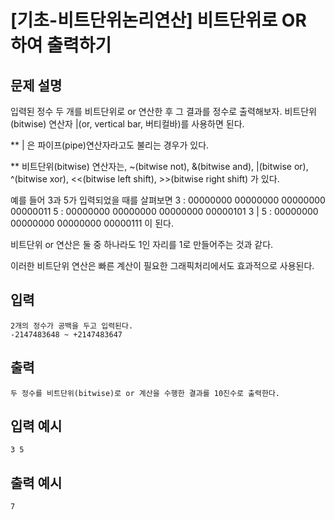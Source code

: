 # [기초-비트단위논리연산] 비트단위로 OR 하여 출력하기

## 문제 설명
입력된 정수 두 개를 비트단위로 or 연산한 후 그 결과를 정수로 출력해보자.
비트단위(bitwise) 연산자 |(or, vertical bar, 버티컬바)를 사용하면 된다.


** | 은 파이프(pipe)연산자라고도 불리는 경우가 있다.

** 비트단위(bitwise) 연산자는,
~(bitwise not), &(bitwise and), |(bitwise or), ^(bitwise xor),
<<(bitwise left shift), >>(bitwise right shift)
가 있다.

예를 들어 3과 5가 입력되었을 때를 살펴보면
3     : 00000000 00000000 00000000 00000011
5     : 00000000 00000000 00000000 00000101
3 | 5 : 00000000 00000000 00000000 00000111
이 된다.

비트단위 or 연산은 둘 중 하나라도 1인 자리를 1로 만들어주는 것과 같다.

이러한 비트단위 연산은 빠른 계산이 필요한 그래픽처리에서도 효과적으로 사용된다.

## 입력
	2개의 정수가 공백을 두고 입력된다.
	-2147483648 ~ +2147483647
## 출력
	두 정수를 비트단위(bitwise)로 or 계산을 수행한 결과를 10진수로 출력한다.

## 입력 예시
	3 5
## 출력 예시
	7